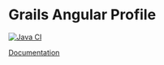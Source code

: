 # Grails Angular Profile

[![Java CI](https://github.com/grails-profiles/angular/actions/workflows/gradle.yml/badge.svg)](https://github.com/grails-profiles/angular/actions/workflows/gradle.yml)


[Documentation](https://grails-profiles.github.io/angular/latest/guide/index.html)
